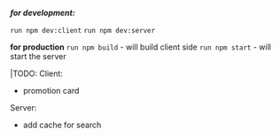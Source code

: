 **_for development:_**

`run npm dev:client`
`run npm dev:server`

**for production**
`run npm build` - will build client side
`run npm start` - will start the server

|TODO:
Client:

- promotion card

Server:

- add cache for search
